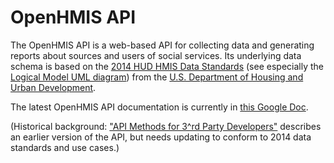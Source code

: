 OpenHMIS API
============

The OpenHMIS API is a web-based API for collecting data and generating
reports about sources and users of social services.  Its underlying
data schema is based on the [2014 HUD HMIS Data
Standards](http://www.hudhdx.info/VendorResources.aspx) (see
especially the [Logical Model UML
diagram](http://www.hudhdx.info/Resources/Vendors/4_0/HMIS_Logical_Model.pdf))
from the [U.S. Department of Housing and Urban
Development](http://hud.gov/).

The latest OpenHMIS API documentation is currently in [this Google Doc](https://docs.google.com/document/d/15-7OoU0fRtdq9IUuATA9AQfZsuDnkq03X9ORbs94udE/edit?pli=1).

(Historical background: ["API Methods for 3^rd Party Developers"](https://code.google.com/p/openciss/wiki/openCISS_API_v2) describes an earlier version of the API, but needs updating to conform to 2014 data standards and use cases.)
